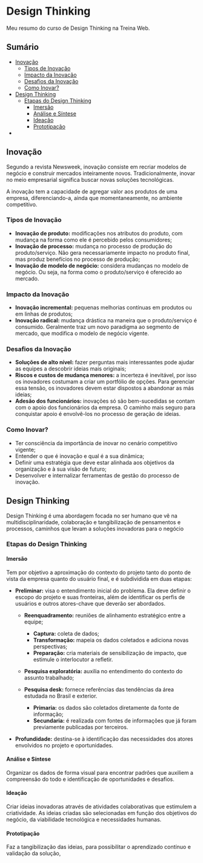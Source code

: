 # Design Thinking

Meu resumo do curso de Design Thinking na Treina Web.

## Sumário
- [Inovação](#inovação)
	- [Tipos de Inovação](#tipos-de-inovação)
	- [Impacto da Inovação](#impacto-da-inovação)
	- [Desafios da Inovação](#desafios-da-inovação)
	- [Como Inovar?](#como-inovar)
- [Design Thinking](#design-thinking)
	- [Etapas do Design Thinking](#etapas-do-design-thinking)
		- [Imersão](#imersão)
		- [Análise e Síntese](#análise-e-síntese)
		- [Ideação](#ideação)
		- [Prototipação](#prototipação)
- 
## Inovação
Segundo a revista Newsweek, inovação consiste em recriar modelos de negócio e construir mercados inteiramente novos. Tradicionalmente, inovar no meio empresarial significa buscar novas soluções tecnológicas.

A inovação tem a capacidade de agregar valor aos produtos de uma empresa, diferenciando-a, ainda que momentaneamente, no ambiente competitivo.

### Tipos de Inovação
- **Inovação de produto:** modificações nos atributos do produto, com mudança na forma como ele é percebido pelos consumidores;
- **Inovação de processo:** mudança no processo de produção do produto/serviço. Não gera necessariamente impacto no produto final, mas produz benefícios no processo de produção;
- **Inovação de modelo de negócio:** considera mudanças no modelo de negócio. Ou seja, na forma como o produto/serviço é oferecido ao mercado.

### Impacto da Inovação
- **Inovação incremental:** pequenas melhorias contínuas em produtos ou em linhas de produtos;
- **Inovação radical:** mudança drástica na maneira que o produto/serviço é consumido. Geralmente traz um novo paradigma ao segmento de mercado, que modifica o modelo de negócio vigente.

### Desafios da Inovação
- **Soluções de alto nível:** fazer perguntas mais interessantes pode ajudar as equipes a descobrir ideias mais originais;
- **Riscos e custos de mudança menores:** a incerteza é inevitável, por isso os inovadores costumam a criar um portfólio de opções. Para gerenciar essa tensão, os inovadores devem estar dispostos a abandonar as más ideias;
- **Adesão dos funcionários:** inovações só são bem-sucedidas se contam com o apoio dos funcionários da empresa. O caminho mais seguro para conquistar apoio é envolvê-los no processo de geração de ideias.

### Como Inovar?
- Ter consciência da importância de inovar no cenário competitivo vigente;
- Entender o que é inovação e qual é a sua dinâmica;
- Definir uma estratégia que deve estar alinhada aos objetivos da organização e à sua visão de futuro;
- Desenvolver e internalizar ferramentas de gestão do processo de inovação.

## Design Thinking
Design Thinking é uma abordagem focada no ser humano que vê na multidisciplinaridade, colaboração e tangibilização de pensamentos e processos, caminhos que levam a soluções inovadoras para o negócio

### Etapas do Design Thinking
#### Imersão
Tem por objetivo a aproximação do contexto do projeto tanto do ponto de vista da empresa quanto do usuário final, e é subdividida em duas etapas:
- **Preliminar:** visa o entendimento inicial do problema. Ela deve definir o escopo do projeto e suas fronteiras, além de identificar os perfis de usuários e outros atores-chave que deverão  ser abordados.
	- **Reenquadramento:** reuniões de alinhamento estratégico entre a equipe;
		- **Captura:** coleta de dados;
		- **Transformação:** mapeia os dados coletados e adiciona novas perspectivas;
		- **Preparação:** cria materiais de sensibilização de impacto, que estimule o interlocutor a refletir.

	- **Pesquisa exploratória:** auxilia no entendimento do contexto do assunto trabalhado;
	- **Pesquisa desk:** fornece referências das tendências da área estudada no Brasil e exterior.
		- **Primaria:** os dados são coletados diretamente da fonte de informação;
		- **Secundaria:** é realizada com fontes de informações que já foram previamente publicadas por terceiros.

- **Profundidade:** destina-se à identificação das necessidades dos atores envolvidos no projeto e oportunidades.



#### Análise e Síntese
Organizar os dados de forma visual para encontrar padrões que auxiliem a compreensão do todo e identificação de oportunidades e desafios.

#### Ideação
Criar ideias inovadoras através de atividades colaborativas que estimulem a criatividade. As ideias criadas são selecionadas em função dos objetivos do negócio, da viabilidade tecnológica e necessidades humanas.

#### Prototipação
Faz a tangibilização das ideias, para possibilitar o aprendizado contínuo e validação da solução,
